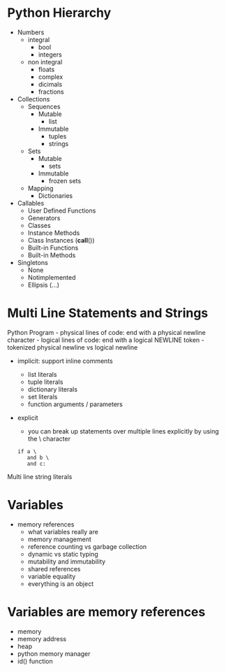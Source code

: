 # Python Hierarchy
- Numbers
    - integral
        - bool
        - integers
    - non integral
        - floats
        - complex
        - dicimals
        - fractions
- Collections
    - Sequences
        - Mutable
            - list
        - Immutable
            - tuples
            - strings
    - Sets
        - Mutable
            - sets
        - Immutable
            - frozen sets
    - Mapping
        - Dictionaries
- Callables
    - User Defined Functions
    - Generators
    - Classes
    - Instance Methods
    - Class Instances (__call__())
    - Built-in Functions 
    - Built-in Methods
- Singletons
    - None
    - Notimplemented
    - Ellipsis (...)

# Multi Line Statements and Strings
Python Program
    - physical lines of code: end with a physical newline character
        - logical lines of code: end with a logical NEWLINE token
            - tokenized
physical newline vs logical newline

- implicit: support inline comments
    - list literals
    - tuple literals
    - dictionary literals
    - set literals
    - function arguments / parameters

- explicit
    - you can break up statements over multiple lines explicitly by using the \ character
    ```python3
    if a \
       and b \
       and c:
    ```

Multi line string literals

# Variables
- memory references
    - what variables really are
    - memory management
    - reference counting vs garbage collection
    - dynamic vs static typing
    - mutability and immutability
    - shared references
    - variable equality
    - everything is an object

# Variables are memory references
- memory 
- memory address
- heap
- python memory manager
- id() function
